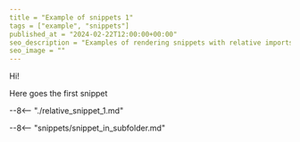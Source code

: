 ```yaml
---
title = "Example of snippets 1"
tags = ["example", "snippets"]
published_at = "2024-02-22T12:00:00+00:00"
seo_description = "Examples of rendering snippets with relative imports."
seo_image = ""
---
```


Hi!

Here goes the first snippet

--8<-- "./relative_snippet_1.md"

<!-- more -->

--8<-- "snippets/snippet_in_subfolder.md"
